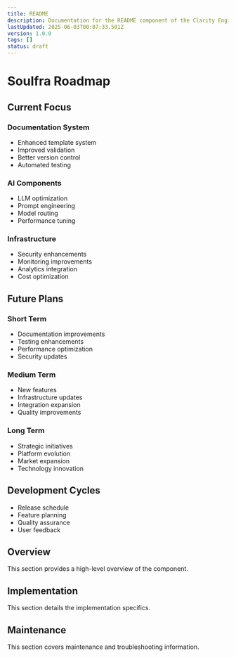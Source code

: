 ```yaml
---
title: README
description: Documentation for the README component of the Clarity Engine system.
lastUpdated: 2025-06-03T00:07:33.501Z
version: 1.0.0
tags: []
status: draft
---
```




# Soulfra Roadmap

## Current Focus

### Documentation System
- Enhanced template system
- Improved validation
- Better version control
- Automated testing

### AI Components
- LLM optimization
- Prompt engineering
- Model routing
- Performance tuning

### Infrastructure
- Security enhancements
- Monitoring improvements
- Analytics integration
- Cost optimization

## Future Plans

### Short Term
- Documentation improvements
- Testing enhancements
- Performance optimization
- Security updates

### Medium Term
- New features
- Infrastructure updates
- Integration expansion
- Quality improvements

### Long Term
- Strategic initiatives
- Platform evolution
- Market expansion
- Technology innovation

## Development Cycles
- Release schedule
- Feature planning
- Quality assurance
- User feedback 
## Overview

This section provides a high-level overview of the component.


## Implementation

This section details the implementation specifics.


## Maintenance

This section covers maintenance and troubleshooting information.

